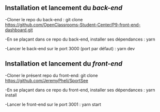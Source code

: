## Installation et lancement du _back-end_

-Cloner le repo du back-end : git clone https://github.com/OpenClassrooms-Student-Center/P9-front-end-dashboard.git

-En se plaçant dans ce repo du back-end, installer ses dépendances : yarn

-Lancer le back-end sur le port 3000 (port par défaut) : yarn dev

## Installation et lancement du _front-end_

-Cloner le présent repo du front-end: git clone https://github.com/JeremyPheli/SportSee

-En se plaçant dans ce repo du front-end, installer ses dépendances : yarn install

-Lancer le front-end sur le port 3001 : yarn start
